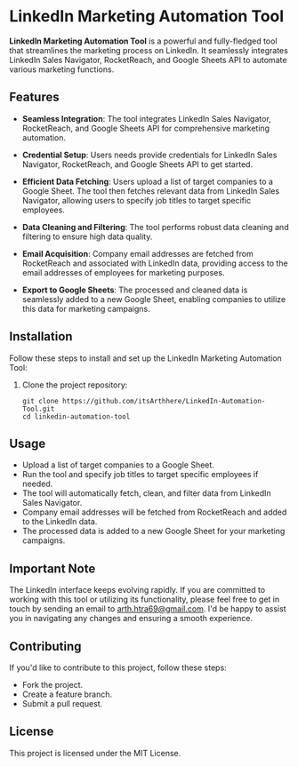 # LinkedIn Marketing Automation Tool


**LinkedIn Marketing Automation Tool** is a powerful and fully-fledged tool that streamlines the marketing process on LinkedIn. It seamlessly integrates LinkedIn Sales Navigator, RocketReach, and Google Sheets API to automate various marketing functions.

## Features

- **Seamless Integration**: The tool integrates LinkedIn Sales Navigator, RocketReach, and Google Sheets API for comprehensive marketing automation.

- **Credential Setup**: Users needs provide credentials for LinkedIn Sales Navigator, RocketReach, and Google Sheets API to get started.

- **Efficient Data Fetching**: Users upload a list of target companies to a Google Sheet. The tool then fetches relevant data from LinkedIn Sales Navigator, allowing users to specify job titles to target specific employees.

- **Data Cleaning and Filtering**: The tool performs robust data cleaning and filtering to ensure high data quality.

- **Email Acquisition**: Company email addresses are fetched from RocketReach and associated with LinkedIn data, providing access to the email addresses of employees for marketing purposes.

- **Export to Google Sheets**: The processed and cleaned data is seamlessly added to a new Google Sheet, enabling companies to utilize this data for marketing campaigns.

## Installation

Follow these steps to install and set up the LinkedIn Marketing Automation Tool:

1. Clone the project repository:

   ```shell
   git clone https://github.com/itsArthhere/LinkedIn-Automation-Tool.git
   cd linkedin-automation-tool
   ```
   

## Usage

- Upload a list of target companies to a Google Sheet.
- Run the tool and specify job titles to target specific employees if needed.
- The tool will automatically fetch, clean, and filter data from LinkedIn Sales Navigator.
- Company email addresses will be fetched from RocketReach and added to the LinkedIn data.
- The processed data is added to a new Google Sheet for your marketing campaigns.

## Important Note

The LinkedIn interface keeps evolving rapidly. If you are committed to working with this tool or utilizing its functionality, please feel free to get in touch by sending an email to arth.htra69@gmail.com. I'd be happy to assist you in navigating any changes and ensuring a smooth experience.

## Contributing

If you'd like to contribute to this project, follow these steps:

- Fork the project.
- Create a feature branch.
- Submit a pull request.

## License

This project is licensed under the MIT License.


  
